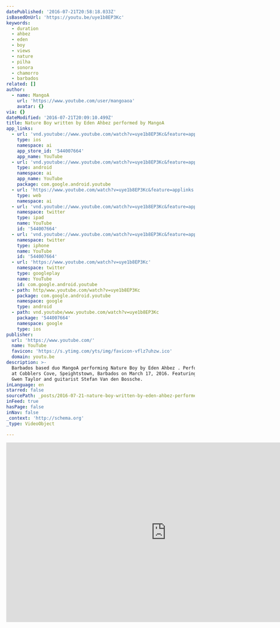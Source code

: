```yaml
---
datePublished: '2016-07-21T20:58:18.033Z'
isBasedOnUrl: 'https://youtu.be/uye1b8EP3Kc'
keywords:
  - duration
  - ahbez
  - eden
  - boy
  - views
  - nature
  - pilha
  - sonora
  - chamorro
  - barbados
related: []
author:
  - name: MangoA
    url: 'https://www.youtube.com/user/mangoaoa'
    avatar: {}
via: {}
dateModified: '2016-07-21T20:09:10.499Z'
title: Nature Boy written by Eden Ahbez performed by MangoA
app_links:
  - url: 'vnd.youtube://www.youtube.com/watch?v=uye1b8EP3Kc&feature=applinks'
    type: ios
    namespace: ai
    app_store_id: '544007664'
    app_name: YouTube
  - url: 'vnd.youtube://www.youtube.com/watch?v=uye1b8EP3Kc&feature=applinks'
    type: android
    namespace: ai
    app_name: YouTube
    package: com.google.android.youtube
  - url: 'https://www.youtube.com/watch?v=uye1b8EP3Kc&feature=applinks'
    type: web
    namespace: ai
  - url: 'vnd.youtube://www.youtube.com/watch?v=uye1b8EP3Kc&feature=applinks'
    namespace: twitter
    type: ipad
    name: YouTube
    id: '544007664'
  - url: 'vnd.youtube://www.youtube.com/watch?v=uye1b8EP3Kc&feature=applinks'
    namespace: twitter
    type: iphone
    name: YouTube
    id: '544007664'
  - url: 'https://www.youtube.com/watch?v=uye1b8EP3Kc'
    namespace: twitter
    type: googleplay
    name: YouTube
    id: com.google.android.youtube
  - path: http/www.youtube.com/watch?v=uye1b8EP3Kc
    package: com.google.android.youtube
    namespace: google
    type: android
  - path: vnd.youtube/www.youtube.com/watch?v=uye1b8EP3Kc
    package: '544007664'
    namespace: google
    type: ios
publisher:
  url: 'https://www.youtube.com/'
  name: YouTube
  favicon: 'https://s.ytimg.com/yts/img/favicon-vflz7uhzw.ico'
  domain: youtu.be
description: >-
  Barbados based duo MangoA performing Nature Boy by Eden Ahbez . Performed live
  at Cobblers Cove, Speightstown, Barbados on March 17, 2016. Featuring vocalist
  Gwen Taylor and guitarist Stefan Van den Bossche.
inLanguage: en
starred: false
sourcePath: _posts/2016-07-21-nature-boy-written-by-eden-ahbez-performed-by-mangoa.md
inFeed: true
hasPage: false
inNav: false
_context: 'http://schema.org'
_type: VideoObject

---
```

<iframe src="https://cdn.embedly.com/widgets/media.html?src=https%3A%2F%2Fwww.youtube.com%2Fembed%2Fuye1b8EP3Kc%3Ffeature%3Doembed&amp;url=http%3A%2F%2Fwww.youtube.com%2Fwatch%3Fv%3Duye1b8EP3Kc&amp;image=https%3A%2F%2Fi.ytimg.com%2Fvi%2Fuye1b8EP3Kc%2Fhqdefault.jpg&amp;key=b7d04c9b404c499eba89ee7072e1c4f7&amp;type=text%2Fhtml&amp;schema=youtube" width="854" height="480" scrolling="no" frameborder="0" allowfullscreen="" style=""></iframe>